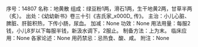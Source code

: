 序号：14807
名称：地黄散
组成：绿豆粉1两，滑石1两，生干地黄2两，甘草半两（炙）。
出处：《幼幼新书》卷三十引《吉氏家_x000D_
传》。
主治：小儿心脏、脾脏、肝脏积热，下传小肠，尿血。
加减：None
功效：None
用法用量：每服2钱，小儿8岁以下每服半钱，新汲水调下，2服止。
制备方法：上为末。
临床应用：None
各家论述：None
用药禁忌：忌热食、酸、咸。
附注：None
